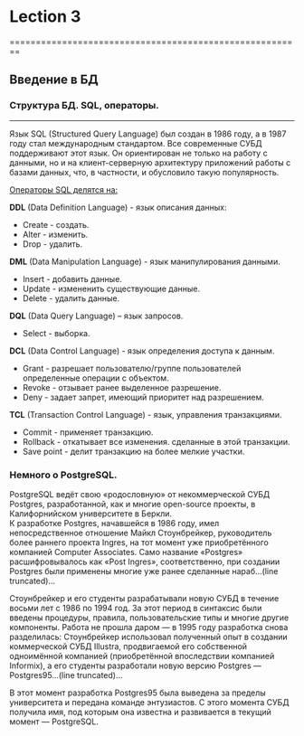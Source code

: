# Lection 3
========================================================

## Введение в БД


### Структура БД. SQL, операторы.
---------------------

Язык SQL (Structured Query Language) был создан в 1986 году, а в 1987 году стал международным стандартом. Все современные СУБД поддерживают этот язык. Он ориентирован не только на работу с данными, но и на клиент-серверную архитектуру приложений работы с базами данных, что, в частности, и обусловило такую популярность.

<u>Операторы SQL делятся на:</u>

 **DDL** (Data Definition Language) - язык описания данных:  

  *  Create - создать.
  *  Alter - изменить.
  *  Drop - удалить.    


 **DML** (Data Manipulation Language) - язык манипулирования данными.

  * Insert - добавить данные.
  * Update - измененить существующие данные.
  * Delete - удалить данные.   


 **DQL** (Data Query Language) – язык запросов.  

  * Select - выборка.


 **DCL** (Data Control Language) - язык определения доступа к данным.  

  * Grant  - разрешает пользователю/группе пользователей определенные операции с объектом.
  * Revoke - отзывает ранее выделенное разрешение.
  * Deny - задает запрет, имеющий приоритет над разрешением.


**TCL** (Transaction Control Language) - язык, управления транзакциями.  

  * Commit - применяет транзакцию.
  * Rollback - откатывает все изменения. сделанные в этой транзакции.
  * Save point - делит транзакцию на более мелкие участки.

###  Немного о PostgreSQL.

  PostgreSQL ведёт свою «родословную» от некоммерческой СУБД Postgres, разработанной, как и многие open-source проекты, в Калифорнийском университете в Беркли.   
   К разработке Postgres, начавшейся в 1986 году, имел непосредственное отношение Майкл Стоунбрейкер, руководитель более раннего проекта Ingres, на тот момент уже приобретённого компанией Computer Associates. Само название «Postgres» расшифровывалось как «Post Ingres», соответственно, при создании Postgres были применены многие уже ранее сделанные нараб...(line truncated)...

Стоунбрейкер и его студенты разрабатывали новую СУБД в течение восьми лет с 1986 по 1994 год. За этот период в синтаксис были введены процедуры, правила, пользовательские типы и многие другие компоненты. Работа не прошла даром — в 1995 году разработка снова разделилась: Стоунбрейкер использовал полученный опыт в создании коммерческой СУБД Illustra, продвигаемой его собственной одноимённой компанией (приобретённой впоследствии компанией Informix), а его студенты разработали новую версию Postgres — Postgres95...(line truncated)...

В этот момент разработка Postgres95 была выведена за пределы университета и передана команде энтузиастов. С этого момента СУБД получила имя, под которым она известна и развивается в текущий момент — PostgreSQL.